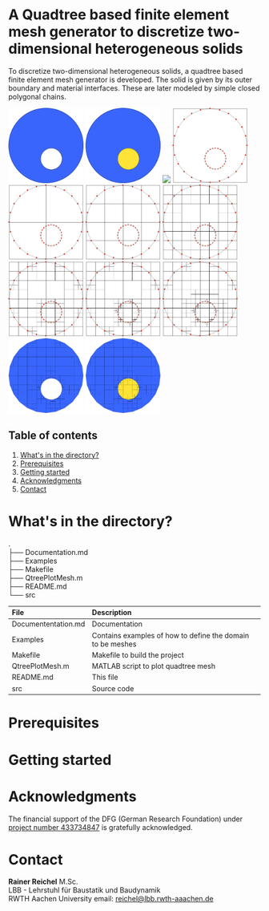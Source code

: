 
# A Quadtree based finite element mesh generator to discretize two-dimensional heterogeneous solids

To discretize two-dimensional heterogeneous solids, a quadtree based finite
element mesh generator is developed. The solid is given by its outer boundary
and material interfaces. These are later modeled by simple closed polygonal
chains. 

<img src="./Images/Homogen.pdf" alt=" " width="150px"/>
<img src="./Images/Heterogen.pdf" alt=" " width="150px"/>
<img src="./Images/QtreeBSP_O.pdf" alt=" " width="150px"/>
<img src="./Images/QtreeBSP_1.pdf" alt=" " width="150px"/>
<img src="./Images/QtreeBSP_2.pdf" alt=" " width="150px"/>
<img src="./Images/QtreeBSP_3.pdf" alt=" " width="150px"/>
<img src="./Images/QtreeBSP_4.pdf" alt=" " width="150px"/>
<img src="./Images/QtreeBSP_5.pdf" alt=" " width="150px"/>
<img src="./Images/QtreeBSP_6.pdf" alt=" " width="150px"/>
<img src="./Images/QtreeBSP_7.pdf" alt=" " width="150px"/>
<img src="./Images/QtreeBSP_8.pdf" alt=" " width="150px"/>
<img src="./Images/QtreeBSP_9.pdf" alt=" " width="150px"/>


## Table of contents  

1. [What's in the directory? ](#whats-in-the-directory)
2. [Prerequisites ](#prerequisites)
3. [Getting started ](#getting-started)  
4. [Acknowledgments](#acknowledgments)
5. [Contact](#contact)

# What's in the directory? <a name="whats-in-the-directory"></a>

.  
├── Documentation.md  
├── Examples  
├── Makefile  
├── QtreePlotMesh.m  
├── README.md  
└── src  

| File            | Description |
| :-------------- | :---- |
| Documententation.md | Documentation |
| Examples            | Contains examples of how to define the domain to be meshes |
| Makefile            | Makefile to build the project |
| QtreePlotMesh.m     | MATLAB script to plot quadtree mesh |
| README.md           | This file |
| src                 | Source code |

# Prerequisites <a name="prerequisites"></a>

# Getting started <a name="getting-started"></a>


# Acknowledgments <a name="acknowledgments"></a>

The financial support of the DFG (German Research Foundation) under 
[project number 433734847](https://gepris.dfg.de/gepris/projekt/433734847?language=en)
is gratefully acknowledged.

# Contact <a name="contact"></a>  


**Rainer Reichel** M.Sc.  
LBB - Lehrstuhl für Baustatik und Baudynamik  
RWTH Aachen University 
email: <reichel@lbb.rwth-aaachen.de>


